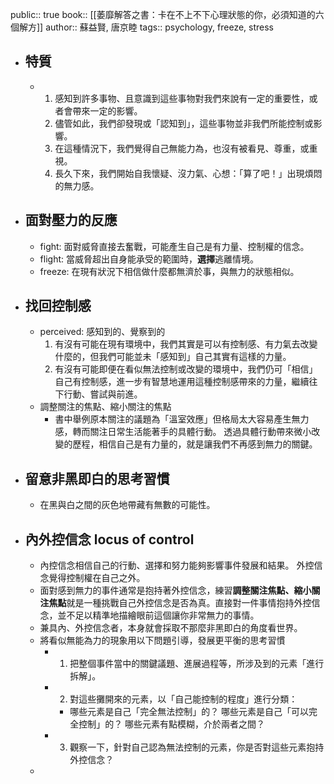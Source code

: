 public:: true
book:: [[萎靡解答之書：卡在不上不下心理狀態的你，必須知道的六個解方]]
author:: 蘇益賢, 唐京睦
tags:: psychology, freeze, stress

- ## 特質
	- 1. 感知到許多事物、且意識到這些事物對我們來說有一定的重要性，或者會帶來一定的影響。
	  2. 儘管如此，我們卻發現或「認知到」，這些事物並非我們所能控制或影響。
	  3. 在這種情況下，我們覺得自己無能力為，也沒有被看見、尊重，或重視。
	  4. 長久下來，我們開始自我懷疑、沒力氣、心想：「算了吧！」出現煩悶的無力感。
- ## 面對壓力的反應
	- fight: 面對威脅直接去奮戰，可能產生自己是有力量、控制權的信念。
	- flight: 當威脅超出自身能承受的範圍時，**選擇**逃離情境。
	- freeze: 在現有狀況下相信做什麼都無濟於事，與無力的狀態相似。
- ## 找回控制感
	- perceived: 感知到的、覺察到的
	  1.  有沒有可能在現有環境中，我們其實是可以有控制感、有力氣去改變什麼的，但我們可能並未「感知到」自己其實有這樣的力量。
	  2.  有沒有可能即便在看似無法控制或改變的環境中，我們仍可「相信」自己有控制感，進一步有智慧地運用這種控制感帶來的力量，繼續往下行動、嘗試與前進。
	- 調整關注的焦點、縮小關注的焦點
		- 書中舉例原本關注的議題為「溫室效應」但格局太大容易產生無力感，轉而關注日常生活能著手的具體行動。
		  透過具體行動帶來微小改變的歷程，相信自己是有力量的，就是讓我們不再感到無力的關鍵。
- ## 留意非黑即白的思考習慣
	- 在黑與白之間的灰色地帶藏有無數的可能性。
- ## 內外控信念 locus of control
	- 內控信念相信自己的行動、選擇和努力能夠影響事件發展和結果。
	  外控信念覺得控制權在自己之外。
	- 面對感到無力的事件通常是抱持著外控信念，練習**調整關注焦點、縮小關注焦點**就是一種挑戰自己外控信念是否為真。直接對一件事情抱持外控信念，並不足以精準地描繪眼前這個讓你非常無力的事情。
	- 兼具內、外控信念者，本身就會採取不那麼非黑即白的角度看世界。
	- 將看似無能為力的現象用以下問題引導，發展更平衡的思考習慣
		- 1. 把整個事件當中的關鍵議題、進展過程等，所涉及到的元素「進行拆解」。
		- 2. 對這些攤開來的元素，以「自己能控制的程度」進行分類：
			- 哪些元素是自己「完全無法控制」的？
			  哪些元素是自己「可以完全控制」的？
			  哪些元素有點模糊，介於兩者之間？
		- 3. 觀察一下，針對自己認為無法控制的元素，你是否對這些元素抱持外控信念？
	-